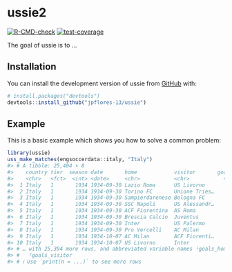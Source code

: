 
<!-- README.md is generated from README.Rmd. Please edit that file -->

# ussie2

<!-- badges: start -->

[![R-CMD-check](https://github.com/jpflores-13/ussie/actions/workflows/R-CMD-check.yaml/badge.svg)](https://github.com/jpflores-13/ussie/actions/workflows/R-CMD-check.yaml)
[![test-coverage](https://github.com/jpflores-13/ussie/actions/workflows/test-coverage.yaml/badge.svg)](https://github.com/jpflores-13/ussie/actions/workflows/test-coverage.yaml)
<!-- badges: end -->

The goal of ussie is to …

## Installation

You can install the development version of ussie from
[GitHub](https://github.com/) with:

``` r
# install.packages("devtools")
devtools::install_github("jpflores-13/ussie")
```

## Example

This is a basic example which shows you how to solve a common problem:

``` r
library(ussie)
uss_make_matches(engsoccerdata::italy, "Italy")
#> # A tibble: 25,404 × 8
#>    country tier  season date       home            visitor       goals…¹ goals…²
#>    <chr>   <fct>  <int> <date>     <chr>           <chr>           <int>   <int>
#>  1 Italy   1       1934 1934-09-30 Lazio Roma      US Livorno          6       1
#>  2 Italy   1       1934 1934-09-30 Torino FC       Unione Tries…       3       1
#>  3 Italy   1       1934 1934-09-30 Sampierdarenese Bologna FC          2       1
#>  4 Italy   1       1934 1934-09-30 SSC Napoli      US Alessandr…       0       1
#>  5 Italy   1       1934 1934-09-30 ACF Fiorentina  AS Roma             4       1
#>  6 Italy   1       1934 1934-09-30 Brescia Calcio  Juventus            0       2
#>  7 Italy   1       1934 1934-09-30 Inter           US Palermo          3       0
#>  8 Italy   1       1934 1934-09-30 Pro Vercelli    AC Milan            1       2
#>  9 Italy   1       1934 1934-10-07 AC Milan        ACF Fiorenti…       1       1
#> 10 Italy   1       1934 1934-10-07 US Livorno      Inter               1       1
#> # … with 25,394 more rows, and abbreviated variable names ¹​goals_home,
#> #   ²​goals_visitor
#> # ℹ Use `print(n = ...)` to see more rows
```
